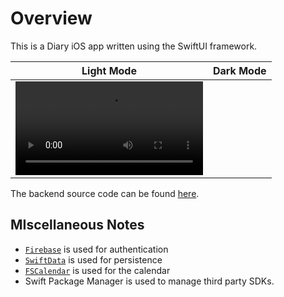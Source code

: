 # Overview
This is a Diary iOS app written using the SwiftUI framework.

| Light Mode| Dark Mode |
| -------- | ------- |
|<video src="https://github.com/DhruvSaraswat/DiaryApp/assets/19685990/2cbb9389-c4ff-4e33-9e12-dfffe3990105">||

The backend source code can be found [here](https://github.com/DhruvSaraswat/DiaryAppBackend).

## MIscellaneous Notes
- [`Firebase`](https://github.com/firebase/firebase-ios-sdk) is used for authentication
- [`SwiftData`](https://developer.apple.com/xcode/swiftdata/) is used for persistence
- [`FSCalendar`](https://github.com/WenchaoD/FSCalendar) is used for the calendar
- Swift Package Manager is used to manage third party SDKs.
